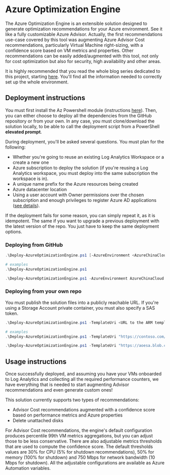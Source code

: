 # Azure Optimization Engine

The Azure Optimization Engine is an extensible solution designed to generate optimization recommendations for your Azure environment. See it like a fully customizable Azure Advisor. Actually, the first recommendations use-case covered by this tool was augmenting Azure Advisor Cost recommendations, particularly Virtual Machine right-sizing, with a confidence score based on VM metrics and properties. Other recommendations can be easily added/augmented with this tool, not only for cost optimization but also for security, high availability and other areas.

It is highly recommended that you read the whole blog series dedicated to this project, starting [here](https://techcommunity.microsoft.com/t5/core-infrastructure-and-security/augmenting-azure-advisor-cost-recommendations-for-automated/ba-p/1339298). You'll find all the information needed to correctly set up the whole environment.

## Deployment instructions

You must first install the Az Powershell module (instructions [here](https://docs.microsoft.com/en-us/powershell/azure/install-az-ps)). Then, you can either choose to deploy all the dependencies from the GitHub repository or from your own. In any case, you must clone/download the solution locally, to be able to call the deployment script from a PowerShell **elevated prompt**.

During deployment, you'll be asked several questions. You must plan for the following:

* Whether you're going to reuse an existing Log Analytics Workspace or a create a new one
* Azure subscription to deploy the solution (if you're reusing a Log Analytics workspace, you must deploy into the same subscription the workspace is in).
* A unique name prefix for the Azure resources being created
* Azure datacenter location
* Using a user account with Owner permissions over the chosen subscription and enough privileges to register Azure AD applications ([see details](https://docs.microsoft.com/en-us/azure/automation/manage-runas-account#permissions)).

If the deployment fails for some reason, you can simply repeat it, as it is idempotent. The same if you want to upgrade a previous deployment with the latest version of the repo. You just have to keep the same deployment options.

### Deploying from GitHub

```powershell
.\Deploy-AzureOptimizationEngine.ps1 [-AzureEnvironment <AzureChinaCloud|AzureUSGovernment|AzureGermanCloud|AzureCloud>]

# examples
.\Deploy-AzureOptimizationEngine.ps1

.\Deploy-AzureOptimizationEngine.ps1 -AzureEnvironment AzureChinaCloud
```

### Deploying from your own repo

You must publish the solution files into a publicly reachable URL. If you're using a Storage Account private container, you must also specify a SAS token.

```powershell
.\Deploy-AzureOptimizationEngine.ps1 -TemplateUri <URL to the ARM template JSON file (e.g., https://contoso.com/azuredeploy.json)> [-ArtifactsSasToken <Storage Account SAS token>] [-AzureEnvironment <AzureChinaCloud|AzureUSGovernment|AzureGermanCloud|AzureCloud>]

# examples
.\Deploy-AzureOptimizationEngine.ps1 -TemplateUri "https://contoso.com/azuredeploy.json"

.\Deploy-AzureOptimizationEngine.ps1 -TemplateUri "https://aoesa.blob.core.windows.net/files/azuredeploy.json" -ArtifactsSasToken "?sv=2019-10-10&ss=bfqt&srt=o&sp=rwdlacupx&se=2020-06-13T23:27:18Z&st=2020-06-13T15:27:18Z&spr=https&sig=4cvPayBlF67aYvifwu%2BIUw8Ldh5txpFGgXlhzvKF3%2BI%3D"
```

## Usage instructions

Once successfully deployed, and assuming you have your VMs onboarded to Log Analytics and collecting all the required performance counters, we have everything that is needed to start augmenting Advisor recommendations and even generate custom ones!

This solution currently supports two types of recommendations:

* Advisor Cost recommendations augmented with a confidence score based on performance metrics and Azure properties
* Delete unattached disks

For Advisor Cost recommendations, the engine's default configuration produces percentile 99th VM metrics aggregations, but you can adjust those to be less conservative. There are also adjustable metrics thresholds that are used to compute the confidence score. The default thresholds values are 30% for CPU (5% for shutdown recommendations), 50% for memory (100% for shutdown) and 750 Mbps for network bandwidth (10 Mbps for shutdown). All the adjustable configurations are available as Azure Automation variables.